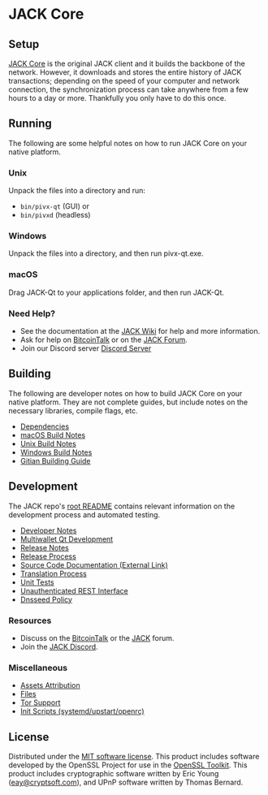 JACK Core
=============

Setup
---------------------
[JACK Core](http://pivx.org/wallet) is the original JACK client and it builds the backbone of the network. However, it downloads and stores the entire history of JACK transactions; depending on the speed of your computer and network connection, the synchronization process can take anywhere from a few hours to a day or more. Thankfully you only have to do this once.

Running
---------------------
The following are some helpful notes on how to run JACK Core on your native platform.

### Unix

Unpack the files into a directory and run:

- `bin/pivx-qt` (GUI) or
- `bin/pivxd` (headless)

### Windows

Unpack the files into a directory, and then run pivx-qt.exe.

### macOS

Drag JACK-Qt to your applications folder, and then run JACK-Qt.

### Need Help?

* See the documentation at the [JACK Wiki](https://github.com/JACK-Project/JACK/wiki)
for help and more information.
* Ask for help on [BitcoinTalk](https://bitcointalk.org/index.php?topic=1262920.0) or on the [JACK Forum](http://forum.pivx.org/).
* Join our Discord server [Discord Server](https://discord.pivx.org)

Building
---------------------
The following are developer notes on how to build JACK Core on your native platform. They are not complete guides, but include notes on the necessary libraries, compile flags, etc.

- [Dependencies](dependencies.md)
- [macOS Build Notes](build-osx.md)
- [Unix Build Notes](build-unix.md)
- [Windows Build Notes](build-windows.md)
- [Gitian Building Guide](gitian-building.md)

Development
---------------------
The JACK repo's [root README](/README.md) contains relevant information on the development process and automated testing.

- [Developer Notes](developer-notes.md)
- [Multiwallet Qt Development](multiwallet-qt.md)
- [Release Notes](release-notes.md)
- [Release Process](release-process.md)
- [Source Code Documentation (External Link)](https://www.fuzzbawls.pw/pivx/doxygen/)
- [Translation Process](translation_process.md)
- [Unit Tests](unit-tests.md)
- [Unauthenticated REST Interface](REST-interface.md)
- [Dnsseed Policy](dnsseed-policy.md)

### Resources
* Discuss on the [BitcoinTalk](https://bitcointalk.org/index.php?topic=1262920.0) or the [JACK](http://forum.pivx.org/) forum.
* Join the [JACK Discord](https://discord.pivx.org).

### Miscellaneous
- [Assets Attribution](assets-attribution.md)
- [Files](files.md)
- [Tor Support](tor.md)
- [Init Scripts (systemd/upstart/openrc)](init.md)

License
---------------------
Distributed under the [MIT software license](/COPYING).
This product includes software developed by the OpenSSL Project for use in the [OpenSSL Toolkit](https://www.openssl.org/). This product includes
cryptographic software written by Eric Young ([eay@cryptsoft.com](mailto:eay@cryptsoft.com)), and UPnP software written by Thomas Bernard.
